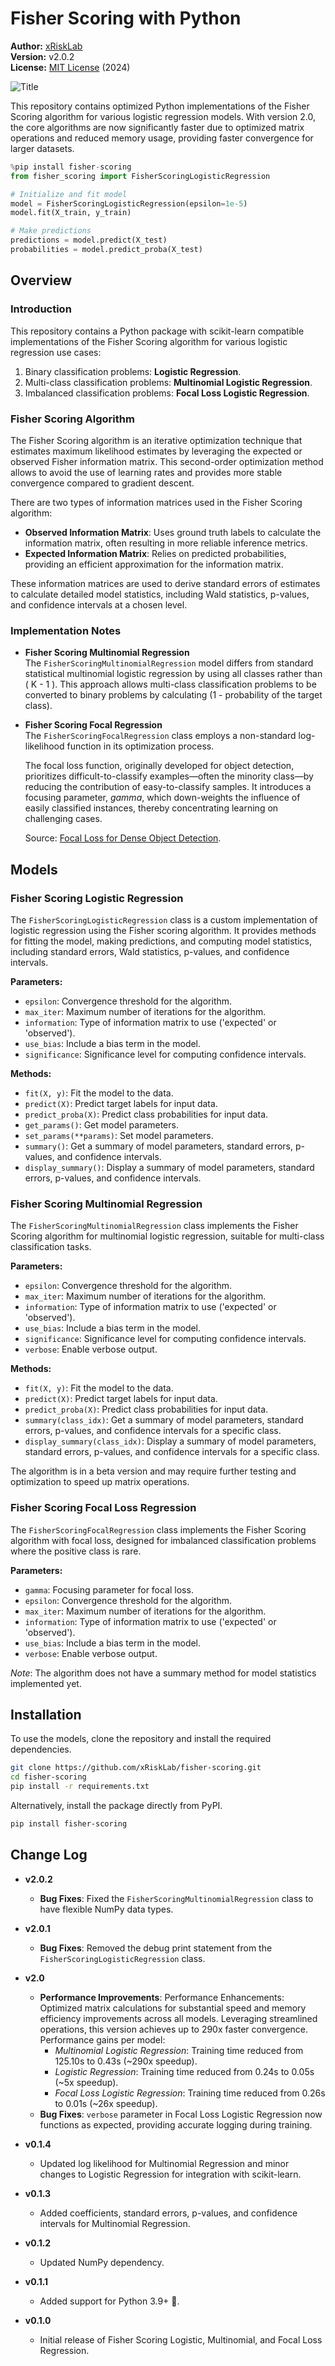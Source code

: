 # Fisher Scoring with Python

**Author:** [xRiskLab](https://github.com/xRiskLab)<br>
**Version:** v2.0.2<br>
**License:** [MIT License](https://opensource.org/licenses/MIT) (2024)

![Title](https://github.com/xRiskLab/fisher-scoring/raw/main/docs/images/title.png)

This repository contains optimized Python implementations of the Fisher Scoring algorithm for various logistic regression models. With version 2.0, the core algorithms are now significantly faster due to optimized matrix operations and reduced memory usage, providing faster convergence for larger datasets.

```python
%pip install fisher-scoring
from fisher_scoring import FisherScoringLogisticRegression

# Initialize and fit model
model = FisherScoringLogisticRegression(epsilon=1e-5)
model.fit(X_train, y_train)

# Make predictions
predictions = model.predict(X_test)
probabilities = model.predict_proba(X_test)
```

## Overview

### Introduction

This repository contains a Python package with scikit-learn compatible implementations of the Fisher Scoring algorithm for various logistic regression use cases:

1. Binary classification problems: **Logistic Regression**.
2. Multi-class classification problems: **Multinomial Logistic Regression**.
3. Imbalanced classification problems: **Focal Loss Logistic Regression**.

### Fisher Scoring Algorithm

The Fisher Scoring algorithm is an iterative optimization technique that estimates maximum likelihood estimates by leveraging the expected or observed Fisher information matrix. This second-order optimization method allows to avoid the use of learning rates and provides more stable convergence compared to gradient descent.

There are two types of information matrices used in the Fisher Scoring algorithm:

* **Observed Information Matrix**: Uses ground truth labels to calculate the information matrix, often resulting in more reliable inference metrics.
* **Expected Information Matrix**: Relies on predicted probabilities, providing an efficient approximation for the information matrix.

These information matrices are used to derive standard errors of estimates to calculate detailed model statistics, including Wald statistics, p-values, and confidence intervals at a chosen level.

### Implementation Notes

- **Fisher Scoring Multinomial Regression**  
  The `FisherScoringMultinomialRegression` model differs from standard statistical multinomial logistic regression by using all classes rather than \( K - 1 \). This approach allows multi-class classification problems to be converted to binary problems by calculating \(1 - probability of the target class).

- **Fisher Scoring Focal Regression**  
  The `FisherScoringFocalRegression` class employs a non-standard log-likelihood function in its optimization process.

  The focal loss function, originally developed for object detection, prioritizes difficult-to-classify examples—often the minority class—by reducing the contribution of easy-to-classify samples. It introduces a focusing parameter, *gamma*, which down-weights the influence of easily classified instances, thereby concentrating learning on challenging cases.

  Source: [Focal Loss for Dense Object Detection](https://arxiv.org/abs/1708.02002).


## Models

### Fisher Scoring Logistic Regression

The `FisherScoringLogisticRegression` class is a custom implementation of logistic regression using the Fisher scoring algorithm. It provides methods for fitting the model, making predictions, and computing model statistics, including standard errors, Wald statistics, p-values, and confidence intervals.

**Parameters:**
- `epsilon`: Convergence threshold for the algorithm.
- `max_iter`: Maximum number of iterations for the algorithm.
- `information`: Type of information matrix to use ('expected' or 'observed').
- `use_bias`: Include a bias term in the model.
- `significance`: Significance level for computing confidence intervals.

**Methods:**
- `fit(X, y)`: Fit the model to the data.
- `predict(X)`: Predict target labels for input data.
- `predict_proba(X)`: Predict class probabilities for input data.
- `get_params()`: Get model parameters.
- `set_params(**params)`: Set model parameters.
- `summary()`: Get a summary of model parameters, standard errors, p-values, and confidence intervals.
- `display_summary()`: Display a summary of model parameters, standard errors, p-values, and confidence intervals.

### Fisher Scoring Multinomial Regression

The `FisherScoringMultinomialRegression` class implements the Fisher Scoring algorithm for multinomial logistic regression, suitable for multi-class classification tasks.

**Parameters:**
- `epsilon`: Convergence threshold for the algorithm.
- `max_iter`: Maximum number of iterations for the algorithm.
- `information`: Type of information matrix to use ('expected' or 'observed').
- `use_bias`: Include a bias term in the model.
- `significance`: Significance level for computing confidence intervals.
- `verbose`: Enable verbose output.

**Methods:**
- `fit(X, y)`: Fit the model to the data.
- `predict(X)`: Predict target labels for input data.
- `predict_proba(X)`: Predict class probabilities for input data.
- `summary(class_idx)`: Get a summary of model parameters, standard errors, p-values, and confidence intervals for a specific class.
- `display_summary(class_idx)`: Display a summary of model parameters, standard errors, p-values, and confidence intervals for a specific class.

The algorithm is in a beta version and may require further testing and optimization to speed up matrix operations.

### Fisher Scoring Focal Loss Regression

The `FisherScoringFocalRegression` class implements the Fisher Scoring algorithm with focal loss, designed for imbalanced classification problems where the positive class is rare.

**Parameters:**
- `gamma`: Focusing parameter for focal loss.
- `epsilon`: Convergence threshold for the algorithm.
- `max_iter`: Maximum number of iterations for the algorithm.
- `information`: Type of information matrix to use ('expected' or 'observed').
- `use_bias`: Include a bias term in the model.
- `verbose`: Enable verbose output.

*Note*: The algorithm does not have a summary method for model statistics implemented yet.


## Installation

To use the models, clone the repository and install the required dependencies.

```bash
git clone https://github.com/xRiskLab/fisher-scoring.git
cd fisher-scoring
pip install -r requirements.txt
```

Alternatively, install the package directly from PyPI.

```bash
pip install fisher-scoring
```

## Change Log

- **v2.0.2**
  - **Bug Fixes**: Fixed the `FisherScoringMultinomialRegression` class to have flexible NumPy data types.

- **v2.0.1**
  - **Bug Fixes**: Removed the debug print statement from the `FisherScoringLogisticRegression` class.

- **v2.0**
  - **Performance Improvements**: Performance Enhancements: Optimized matrix calculations for substantial speed and memory efficiency improvements across all models. Leveraging streamlined operations, this version achieves up to 290x faster convergence. Performance gains per model:
    - *Multinomial Logistic Regression*: Training time reduced from 125.10s to 0.43s (~290x speedup).
    - *Logistic Regression*: Training time reduced from 0.24s to 0.05s (~5x speedup).
    - *Focal Loss Logistic Regression*: Training time reduced from 0.26s to 0.01s (~26x speedup).
  - **Bug Fixes**: `verbose` parameter in Focal Loss Logistic Regression now functions as expected, providing accurate logging during training.

- **v0.1.4**
  - Updated log likelihood for Multinomial Regression and minor changes to Logistic Regression for integration with scikit-learn.

- **v0.1.3**
  - Added coefficients, standard errors, p-values, and confidence intervals for Multinomial Regression.

- **v0.1.2**
  - Updated NumPy dependency.

- **v0.1.1**
  - Added support for Python 3.9+ 🐍.

- **v0.1.0**
  - Initial release of Fisher Scoring Logistic, Multinomial, and Focal Loss Regression.
